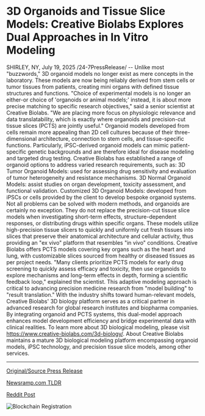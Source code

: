 # 3D Organoids and Tissue Slice Models: Creative Biolabs Explores Dual Approaches in In Vitro Modeling

SHIRLEY, NY, July 19, 2025 /24-7PressRelease/ -- Unlike most "buzzwords," 3D organoid models no longer exist as mere concepts in the laboratory. These models are now being reliably derived from stem cells or tumor tissues from patients, creating mini organs with defined tissue structures and functions.  "Choice of experimental models is no longer an either-or choice of 'organoids or animal models;' instead, it is about more precise matching to specific research objectives," said a senior scientist at Creative Biolabs. "We are placing more focus on physiologic relevance and data translatability, which is exactly where organoids and precision-cut tissue slices (PCTS) are jointly useful."  Organoid models developed from cells remain more appealing than 2D cell cultures because of their three-dimensional architecture, connection to stem cells, and tissue-specific functions. Particularly, iPSC-derived organoid models can mimic patient-specific genetic backgrounds and are therefore ideal for disease modeling and targeted drug testing.  Creative Biolabs has established a range of organoid options to address varied research requirements, such as: 3D Tumor Organoid Models: used for assessing drug sensitivity and evaluation of tumor heterogeneity and resistance mechanisms. 3D Normal Organoid Models: assist studies on organ development, toxicity assessment, and functional validation. Customized 3D Organoid Models: developed from iPSCs or cells provided by the client to develop bespoke organoid systems.  Not all problems can be solved with modern methods, and organoids are certainly no exception. They do not replace the precision-cut tissue slice models when investigating short-term effects, structure-dependent responses, or distributing drugs within specific organs. These models utilize high-precision tissue slicers to quickly and uniformly cut fresh tissues into slices that preserve their anatomical architecture and cellular activity, thus providing an "ex vivo" platform that resembles "in vivo" conditions.  Creative Biolabs offers PCTS models covering key organs such as the heart and lung, with customizable slices sourced from healthy or diseased tissues as per project needs. "Many clients prioritize PCTS models for early drug screening to quickly assess efficacy and toxicity, then use organoids to explore mechanisms and long-term effects in depth, forming a scientific feedback loop," explained the scientist.  This adaptive modeling approach is critical to advancing precision medicine research from "model building" to "result translation." With the industry shifts toward human-relevant models, Creative Biolabs' 3D biology platform serves as a critical partner in advanced research for global research institutes and biopharma companies. By integrating organoid and PCTS systems, this dual-model approach enhances model development efficiency and bridge experimental data with clinical realities.  To learn more about 3D biological modeling, please visit https://www.creative-biolabs.com/3d-biology/.  About Creative Biolabs maintains a mature 3D biological modeling platform encompassing organoid models, iPSC technology, and precision tissue slice models, among other services. 

---

[Original/Source Press Release](https://www.24-7pressrelease.com/press-release/524998/3d-organoids-and-tissue-slice-models-creative-biolabs-explores-dual-approaches-in-in-vitro-modeling)
                    

[Newsramp.com TLDR](https://newsramp.com/curated-news/creative-biolabs-pioneers-3d-organoid-tissue-models-for-precision-medicine/80d24a3fee38b352e202f5de33ee9f8b) 

 



[Reddit Post](https://www.reddit.com/r/technology_press/comments/1m3pxyj/creative_biolabs_pioneers_3d_organoid_tissue/) 



![Blockchain Registration](https://cdn.newsramp.app/24-7PressRelease/qrcode/257/19/seek6SgM.webp)